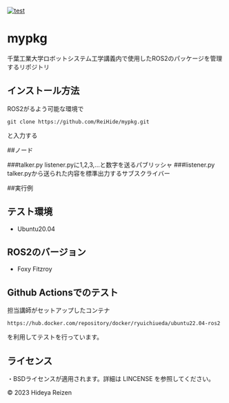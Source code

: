 
[![test](https://github.com/ReiHide/mypkg/actions/workflows/test.yml/badge.svg)](https://github.com/ReiHide/mypkg/actions/workflows/test.yml)

# mypkg
千葉工業大学ロボットシステム工学講義内で使用したROS2のパッケージを管理するリポジトリ

## インストール方法
ROS2がるよう可能な環境で
~~~
git clone https://github.com/ReiHide/mypkg.git
~~~
と入力する

##ノード

###talker.py
listener.pyに1,2,3,...と数字を送るパブリッシャ
###listener.py
talker.pyから送られた内容を標準出力するサブスクライバー

##実行例
## テスト環境
* Ubuntu20.04

## ROS2のバージョン
* Foxy Fitzroy

## Github Actionsでのテスト
担当講師がセットアップしたコンテナ
~~~
https://hub.docker.com/repository/docker/ryuichiueda/ubuntu22.04-ros2
~~~
を利用してテストを行っています。

## ライセンス
・BSDライセンスが適用されます。詳細は LINCENSE を参照してください。

© 2023 Hideya Reizen
